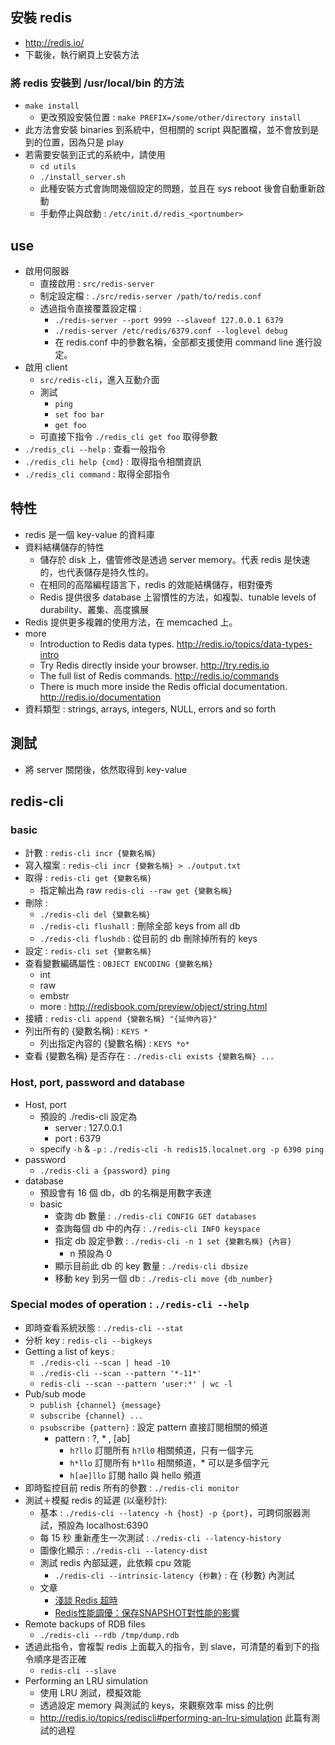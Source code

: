 ## 安裝 redis

- http://redis.io/
- 下載後，執行網頁上安裝方法

### 將 redis 安裝到 /usr/local/bin 的方法

- `make install`
	- 更改預設安裝位置 : `make PREFIX=/some/other/directory install`
- 此方法會安裝 binaries 到系統中，但相關的 script 與配置檔，並不會放到是到的位置，因為只是 play
- 若需要安裝到正式的系統中，請使用
	- `cd utils`
	- `./install_server.sh`
	- 此種安裝方式會詢問幾個設定的問題，並且在 sys reboot 後會自動重新啟動
	- 手動停止與啟動 : `/etc/init.d/redis_<portnumber>`

## use

- 啟用伺服器
	- 直接啟用 : `src/redis-server`
	- 制定設定檔 : `./src/redis-server /path/to/redis.conf`
	- 透過指令直接覆蓋設定檔 : 
		- `./redis-server --port 9999 --slaveof 127.0.0.1 6379`
		- `./redis-server /etc/redis/6379.conf --loglevel debug`
		- 在 redis.conf 中的參數名稱，全部都支援使用 command line 進行設定。
- 啟用 client
	- `src/redis-cli`，進入互動介面
	- 測試
		- `ping`
		- `set foo bar`
		- `get foo`
	- 可直接下指令 `./redis_cli get foo` 取得參數
- `./redis_cli --help` : 查看一般指令
- `./redis_cli help {cmd}` : 取得指令相關資訊
- `./redis_cli command` : 取得全部指令

## 特性

- redis 是一個 key-value 的資料庫
- 資料結構儲存的特性
	- 儲存於 disk 上，儘管修改是透過 server memory。代表 redis 是快速的，也代表儲存是持久性的。
	- 在相同的高階編程語言下，redis 的效能結構儲存，相對優秀
	- Redis 提供很多 database 上習慣性的方法，如複製、tunable levels of durability、叢集、高度擴展
- Redis 提供更多複雜的使用方法，在 memcached 上。
- more
	* Introduction to Redis data types. http://redis.io/topics/data-types-intro
	* Try Redis directly inside your browser. http://try.redis.io
	* The full list of Redis commands. http://redis.io/commands
	* There is much more inside the Redis official documentation. http://redis.io/documentation
- 資料類型 : strings, arrays, integers, NULL, errors and so forth

## 測試

- 將 server 關閉後，依然取得到 key-value

## redis-cli

### basic

- 計數 : `redis-cli incr {變數名稱}`
- 寫入檔案 : `redis-cli incr {變數名稱} > ./output.txt`
- 取得 : `redis-cli get {變數名稱}`
	- 指定輸出為 raw `redis-cli --raw get {變數名稱}`
- 刪除 : 
	- `./redis-cli del {變數名稱}`
	- `./redis-cli flushall` : 刪除全部 keys from all db
	- `./redis-cli flushdb` : 從目前的 db 刪除掉所有的 keys
- 設定 : `redis-cli set {變數名稱}`
- 查看變數編碼屬性 : `OBJECT ENCODING {變數名稱}`
	- int
	- raw
	- embstr
	- more : <http://redisbook.com/preview/object/string.html>
- 接續 : `redis-cli append {變數名稱} "{延伸內容}"`
- 列出所有的 {變數名稱} : `KEYS *`
	- 列出指定內容的 {變數名稱} : `KEYS *o*`
- 查看 {變數名稱} 是否存在 : `./redis-cli exists {變數名稱} ...`

### Host, port, password and database

- Host, port
	- 預設的 ./redis-cli 設定為
		- server : 127.0.0.1 
		- port : 6379
	- specify `-h` & `-p` : `./redis-cli -h redis15.localnet.org -p 6390 ping`
- password
	- `./redis-cli a {password} ping`
- database
	- 預設會有 16 個 db，db 的名稱是用數字表達
	- basic
		- 查詢 db 數量 : `./redis-cli CONFIG GET databases`
		- 查詢每個 db 中的內存 : `./redis-cli INFO keyspace`
		- 指定 db 設定參數 : `./redis-cli -n 1 set {變數名稱} {內容}`
			- n 預設為 0 
		- 顯示目前此 db 的 key 數量 : `./redis-cli dbsize`
		- 移動 key 到另一個 db : `./redis-cli move {db_number}`

### Special modes of operation : `./redis-cli --help`

- 即時查看系統狀態 : `./redis-cli --stat`
- 分析 key : `redis-cli --bigkeys`
- Getting a list of keys : 
	- `./redis-cli --scan | head -10`
	- `./redis-cli --scan --pattern '*-11*'`
	- `redis-cli --scan --pattern 'user:*' | wc -l`
- Pub/sub mode
	- `publish {channel} {message}`
	- `subscribe {channel} ...`
	- `psubscribe {pattern}` : 設定 pattern 直接訂閱相關的頻道
		- pattern : ?, * , [ab]
			- `h?llo` 訂閱所有 `h?ll0` 相關頻道，只有一個字元
			- `h*llo` 訂閱所有 `h*llo` 相關頻道，* 可以是多個字元
			- `h[ae]llo` 訂閱 hallo 與 hello 頻道
- 即時監控目前 redis 所有的參數 : `./redis-cli monitor`
- 測試＋模擬 redis 的延遲 (以毫秒計): 
	- 基本 : `./redis-cli --latency -h {host} -p {port}`，可跨伺服器測試，預設為 localhost:6390
	- 每 15 秒 重新產生一次測試 : `./redis-cli --latency-history`
	- 圖像化顯示 : `./redis-cli --latency-dist`
	- 測試 redis 內部延遲，此依賴 cpu 效能
		- `./redis-cli --intrinsic-latency {秒數}` : 在 {秒數} 內測試
	- 文章
		- [淺談 Redis 超時](https://read01.com/yz68z4.html)
		- [Redis性能調優：保存SNAPSHOT對性能的影響](https://read01.com/O3a48K.html)
- Remote backups of RDB files
	- `./redis-cli --rdb /tmp/dump.rdb`
- 透過此指令，會複製 redis 上面載入的指令，到 slave，可清楚的看到下的指令順序是否正確 
	- `redis-cli --slave`
- Performing an LRU simulation 
	- 使用 LRU 測試，模擬效能
	- 透過設定 memory 與測試的 keys，來觀察效率 miss 的比例
	- <http://redis.io/topics/rediscli#performing-an-lru-simulation> 此篇有測試的過程